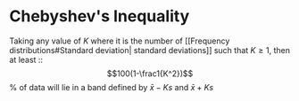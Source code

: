# Chebyshev's Inequality
Taking any value of $K$ where it is the number of [[Frequency distributions#Standard deviation| standard deviations]] such that $K\ge 1$, then at least :: $$100(1-\frac1{K^2})$$ % of data will lie in a band defined by $\bar{x} - Ks$ and $\bar{x} + Ks$